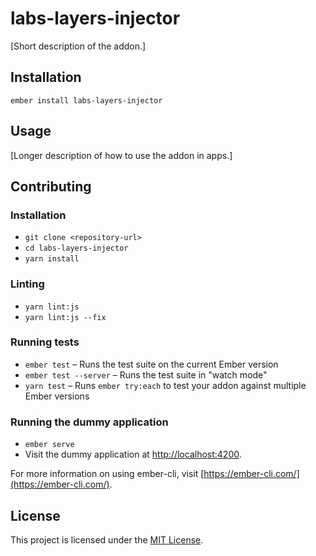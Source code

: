labs-layers-injector
==============================================================================

[Short description of the addon.]

Installation
------------------------------------------------------------------------------

```
ember install labs-layers-injector
```


Usage
------------------------------------------------------------------------------

[Longer description of how to use the addon in apps.]


Contributing
------------------------------------------------------------------------------

### Installation

* `git clone <repository-url>`
* `cd labs-layers-injector`
* `yarn install`

### Linting

* `yarn lint:js`
* `yarn lint:js --fix`

### Running tests

* `ember test` – Runs the test suite on the current Ember version
* `ember test --server` – Runs the test suite in "watch mode"
* `yarn test` – Runs `ember try:each` to test your addon against multiple Ember versions

### Running the dummy application

* `ember serve`
* Visit the dummy application at [http://localhost:4200](http://localhost:4200).

For more information on using ember-cli, visit [https://ember-cli.com/](https://ember-cli.com/).

License
------------------------------------------------------------------------------

This project is licensed under the [MIT License](LICENSE.md).
